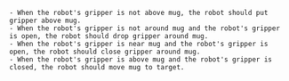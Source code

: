 
    - When the robot's gripper is not above mug, the robot should put gripper above mug.
    - When the robot's gripper is not around mug and the robot's gripper is open, the robot should drop gripper around mug.
    - When the robot's gripper is near mug and the robot's gripper is open, the robot should close gripper around mug.
    - When the robot's gripper is above mug and the robot's gripper is closed, the robot should move mug to target.